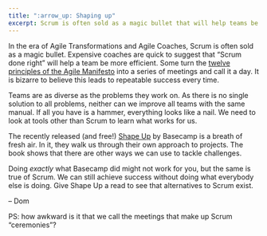 ```yaml
---
title: ":arrow_up: Shaping up"
excerpt: Scrum is often sold as a magic bullet that will help teams be more efficient when “done right”. One size doesn’t fit all, and Shape Up by Basecamp is a breath of fresh air.
---
```

In the era of Agile Transformations and Agile Coaches, Scrum is often sold as a magic bullet. Expensive coaches are quick to suggest that “Scrum done right” will help a team be more efficient. Some turn the [twelve principles of the Agile Manifesto](http://agilemanifesto.org/principles.html) into a series of meetings and call it a day. It is bizarre to believe this leads to repeatable success every time.

Teams are as diverse as the problems they work on. As there is no single solution to all problems, neither can we improve all teams with the same manual. If all you have is a hammer, everything looks like a nail. We need to look at tools other than Scrum to learn what works for us.

The recently released (and free!) [Shape Up](https://basecamp.com/shapeup) by Basecamp is a breath of fresh air. In it, they walk us through their own approach to projects. The book shows that there are other ways we can use to tackle challenges.

Doing _exactly_ what Basecamp did might not work for you, but the same is true of Scrum. We can still achieve success without doing what everybody else is doing. Give Shape Up a read to see that alternatives to Scrum exist.

– Dom

PS: how awkward is it that we call the meetings that make up Scrum “ceremonies”?

